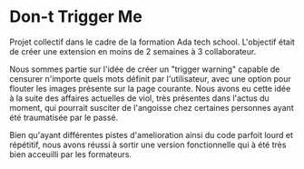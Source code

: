 # Don-t Trigger Me

Projet collectif dans le cadre de la formation Ada tech school. L'objectif était de créer une extension en moins de 2 semaines à 3 collaborateur.

Nous sommes partie sur l'idée de créer un "trigger warning" capable de censurer n'importe quels mots définit par l'utilisateur, avec une option pour flouter les images présente sur la page courante.
Nous avons eu cette idée à la suite des affaires actuelles de viol, très présentes dans l'actus du moment, qui pourrait susciter de l'angoisse chez certaines personnes ayant été traumatisée par le passé.

Bien qu'ayant différentes pistes d'amelioration ainsi du code parfoit lourd et répétitif, nous avons réussi à sortir une version fonctionnelle qui à été très bien acceuilli par les formateurs.
